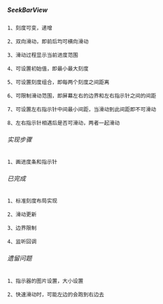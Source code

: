 ##### SeekBarView
    
    1、刻度可变，递增
    
    2、双向滑动，即前后均可横向滑动
    
    3、滑动过程显示当前进度范围
    
    4、可设置初始值，即最小最大刻度
    
    5、可设置刻度组合，即每两个刻度之间距离
    
    6、可限制滑动范围，即屏幕左右的边界和左右指示针之间的间距
    
    7、可设置左右指示针中间最小间距，当滑动到此间距即不可滑动
    
    8、左右指示针相遇后是否可滑动，两者一起滑动
    

###### 实现步骤

    1、画进度条和指示针
    

###### 已完成

    1、标准刻度布局实现
    
    2、滑动更新
    
    3、边界限制
    
    4、监听回调
    
###### 遗留问题

    1、指示器的图片设置，大小设置
    
    2、快速滑动时，可能左边的会跑到右边去